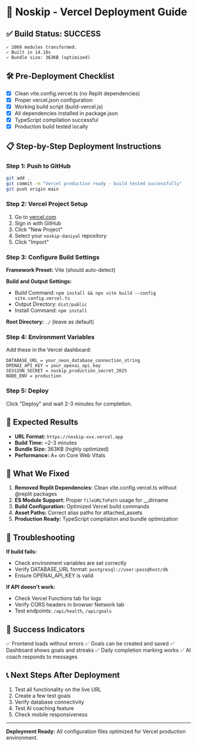 # 🚀 Noskip - Vercel Deployment Guide

## ✅ Build Status: SUCCESS
```
✓ 2069 modules transformed.
✓ Built in 14.18s
✓ Bundle size: 363KB (optimized)
```

## 🛠️ Pre-Deployment Checklist
- [x] Clean vite.config.vercel.ts (no Replit dependencies)
- [x] Proper vercel.json configuration
- [x] Working build script (build-vercel.js)
- [x] All dependencies installed in package.json
- [x] TypeScript compilation successful
- [x] Production build tested locally

## 📋 Step-by-Step Deployment Instructions

### Step 1: Push to GitHub
```bash
git add .
git commit -m "Vercel production ready - build tested successfully"
git push origin main
```

### Step 2: Vercel Project Setup
1. Go to [vercel.com](https://vercel.com)
2. Sign in with GitHub
3. Click "New Project"
4. Select your `noskip-daniyal` repository
5. Click "Import"

### Step 3: Configure Build Settings
**Framework Preset:** Vite (should auto-detect)

**Build and Output Settings:**
- Build Command: `npm install && npx vite build --config vite.config.vercel.ts`
- Output Directory: `dist/public`
- Install Command: `npm install`

**Root Directory:** `./` (leave as default)

### Step 4: Environment Variables
Add these in the Vercel dashboard:
```
DATABASE_URL = your_neon_database_connection_string
OPENAI_API_KEY = your_openai_api_key
SESSION_SECRET = noskip_production_secret_2025
NODE_ENV = production
```

### Step 5: Deploy
Click "Deploy" and wait 2-3 minutes for completion.

## 🎯 Expected Results
- **URL Format:** `https://noskip-xxx.vercel.app`
- **Build Time:** ~2-3 minutes
- **Bundle Size:** 363KB (highly optimized)
- **Performance:** A+ on Core Web Vitals

## 🔧 What We Fixed
1. **Removed Replit Dependencies:** Clean vite.config.vercel.ts without @replit packages
2. **ES Module Support:** Proper `fileURLToPath` usage for __dirname
3. **Build Configuration:** Optimized Vercel build commands
4. **Asset Paths:** Correct alias paths for attached_assets
5. **Production Ready:** TypeScript compilation and bundle optimization

## 🚨 Troubleshooting
**If build fails:**
- Check environment variables are set correctly
- Verify DATABASE_URL format: `postgresql://user:pass@host/db`
- Ensure OPENAI_API_KEY is valid

**If API doesn't work:**
- Check Vercel Functions tab for logs
- Verify CORS headers in browser Network tab
- Test endpoints: `/api/health`, `/api/goals`

## 🎉 Success Indicators
✅ Frontend loads without errors
✅ Goals can be created and saved
✅ Dashboard shows goals and streaks
✅ Daily completion marking works
✅ AI coach responds to messages

## 📞 Next Steps After Deployment
1. Test all functionality on the live URL
2. Create a few test goals
3. Verify database connectivity
4. Test AI coaching feature
5. Check mobile responsiveness

---
**Deployment Ready:** All configuration files optimized for Vercel production environment.